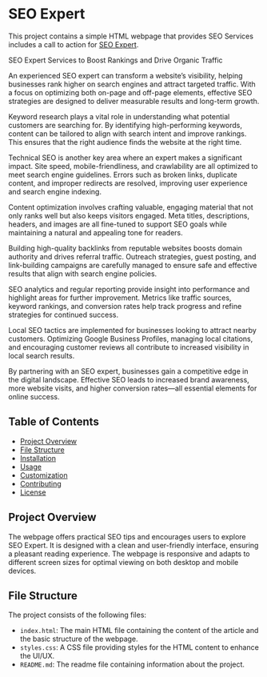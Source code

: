 # SEO Expert

This project contains a simple HTML webpage that provides SEO Services includes a call to action for <a href="https://ewajid.com/">SEO Expert</a>.

SEO Expert Services to Boost Rankings and Drive Organic Traffic

An experienced SEO expert can transform a website’s visibility, helping businesses rank higher on search engines and attract targeted traffic. With a focus on optimizing both on-page and off-page elements, effective SEO strategies are designed to deliver measurable results and long-term growth.

Keyword research plays a vital role in understanding what potential customers are searching for. By identifying high-performing keywords, content can be tailored to align with search intent and improve rankings. This ensures that the right audience finds the website at the right time.

Technical SEO is another key area where an expert makes a significant impact. Site speed, mobile-friendliness, and crawlability are all optimized to meet search engine guidelines. Errors such as broken links, duplicate content, and improper redirects are resolved, improving user experience and search engine indexing.

Content optimization involves crafting valuable, engaging material that not only ranks well but also keeps visitors engaged. Meta titles, descriptions, headers, and images are all fine-tuned to support SEO goals while maintaining a natural and appealing tone for readers.

Building high-quality backlinks from reputable websites boosts domain authority and drives referral traffic. Outreach strategies, guest posting, and link-building campaigns are carefully managed to ensure safe and effective results that align with search engine policies.

SEO analytics and regular reporting provide insight into performance and highlight areas for further improvement. Metrics like traffic sources, keyword rankings, and conversion rates help track progress and refine strategies for continued success.

Local SEO tactics are implemented for businesses looking to attract nearby customers. Optimizing Google Business Profiles, managing local citations, and encouraging customer reviews all contribute to increased visibility in local search results.

By partnering with an SEO expert, businesses gain a competitive edge in the digital landscape. Effective SEO leads to increased brand awareness, more website visits, and higher conversion rates—all essential elements for online success.

## Table of Contents

- [Project Overview](#project-overview)
- [File Structure](#file-structure)
- [Installation](#installation)
- [Usage](#usage)
- [Customization](#customization)
- [Contributing](#contributing)
- [License](#license)

## Project Overview

The webpage offers practical SEO tips and encourages users to explore SEO Expert. It is designed with a clean and user-friendly interface, ensuring a pleasant reading experience. The webpage is responsive and adapts to different screen sizes for optimal viewing on both desktop and mobile devices.

## File Structure

The project consists of the following files:


- `index.html`: The main HTML file containing the content of the article and the basic structure of the webpage.
- `styles.css`: A CSS file providing styles for the HTML content to enhance the UI/UX.
- `README.md`: The readme file containing information about the project.
